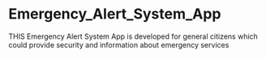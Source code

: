 # Emergency_Alert_System_App
THIS Emergency Alert System App is developed for general citizens which could provide security and information about emergency services 
